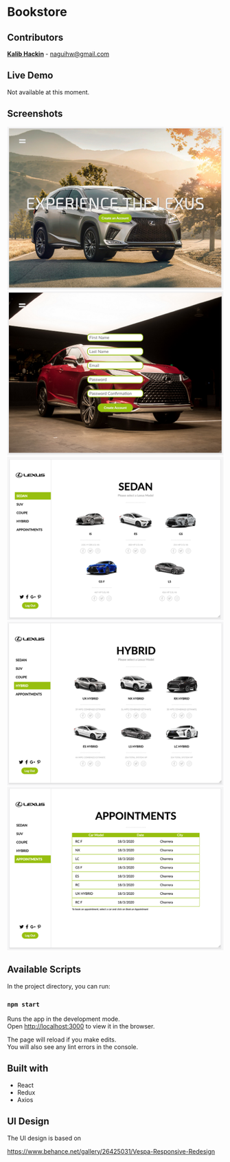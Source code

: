 # Bookstore

## Contributors

**[Kalib Hackin](https://github.com/NaguiHW)** - naguihw@gmail.com

## Live Demo
Not available at this moment.

## Screenshots

![Home](screenshots/Home.png?raw=true "Home")
![Signup](screenshots/Signup.png?raw=true "Signup")
![Sedans](screenshots/Sedans.png?raw=true "Sedans")
![Hybrids](screenshots/Hybrids.png?raw=true "Hybrids")
![Appointments](screenshots/Appointments.png?raw=true "Appointments")

## Available Scripts

In the project directory, you can run:

### `npm start`

Runs the app in the development mode.<br />
Open [http://localhost:3000](http://localhost:3000) to view it in the browser.

The page will reload if you make edits.<br />
You will also see any lint errors in the console.

## Built with
- React
- Redux
- Axios

## UI Design
The UI design is based on

https://www.behance.net/gallery/26425031/Vespa-Responsive-Redesign
